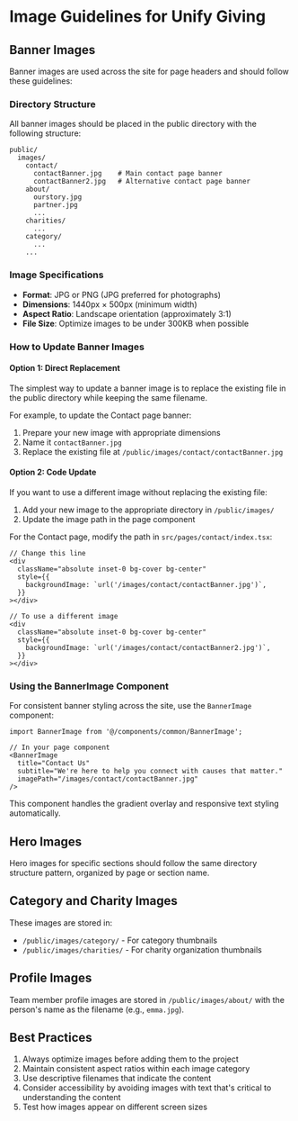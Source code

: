 # Image Guidelines for Unify Giving

## Banner Images

Banner images are used across the site for page headers and should follow these guidelines:

### Directory Structure

All banner images should be placed in the public directory with the following structure:

```
public/
  images/
    contact/
      contactBanner.jpg    # Main contact page banner
      contactBanner2.jpg   # Alternative contact page banner
    about/
      ourstory.jpg
      partner.jpg
      ...
    charities/
      ...
    category/
      ...
    ...
```

### Image Specifications

- **Format**: JPG or PNG (JPG preferred for photographs)
- **Dimensions**: 1440px × 500px (minimum width)
- **Aspect Ratio**: Landscape orientation (approximately 3:1)
- **File Size**: Optimize images to be under 300KB when possible

### How to Update Banner Images

#### Option 1: Direct Replacement

The simplest way to update a banner image is to replace the existing file in the public directory while keeping the same filename.

For example, to update the Contact page banner:
1. Prepare your new image with appropriate dimensions
2. Name it `contactBanner.jpg`
3. Replace the existing file at `/public/images/contact/contactBanner.jpg`

#### Option 2: Code Update

If you want to use a different image without replacing the existing file:

1. Add your new image to the appropriate directory in `/public/images/`
2. Update the image path in the page component

For the Contact page, modify the path in `src/pages/contact/index.tsx`:

```tsx
// Change this line
<div
  className="absolute inset-0 bg-cover bg-center"
  style={{
    backgroundImage: `url('/images/contact/contactBanner.jpg')`,
  }}
></div>

// To use a different image
<div
  className="absolute inset-0 bg-cover bg-center"
  style={{
    backgroundImage: `url('/images/contact/contactBanner2.jpg')`,
  }}
></div>
```

### Using the BannerImage Component

For consistent banner styling across the site, use the `BannerImage` component:

```tsx
import BannerImage from '@/components/common/BannerImage';

// In your page component
<BannerImage
  title="Contact Us"
  subtitle="We're here to help you connect with causes that matter."
  imagePath="/images/contact/contactBanner.jpg"
/>
```

This component handles the gradient overlay and responsive text styling automatically.

## Hero Images

Hero images for specific sections should follow the same directory structure pattern, organized by page or section name.

## Category and Charity Images

These images are stored in:
- `/public/images/category/` - For category thumbnails
- `/public/images/charities/` - For charity organization thumbnails

## Profile Images

Team member profile images are stored in `/public/images/about/` with the person's name as the filename (e.g., `emma.jpg`).

## Best Practices

1. Always optimize images before adding them to the project
2. Maintain consistent aspect ratios within each image category
3. Use descriptive filenames that indicate the content
4. Consider accessibility by avoiding images with text that's critical to understanding the content
5. Test how images appear on different screen sizes